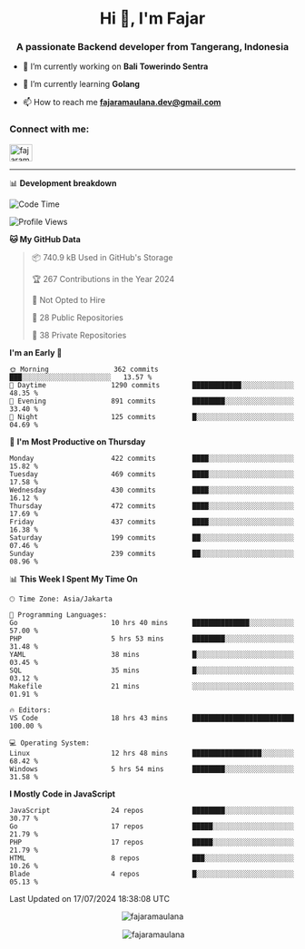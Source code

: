<h1 align="center">Hi 👋, I'm Fajar</h1>
<h3 align="center">A passionate Backend developer from Tangerang, Indonesia</h3>

<!-- <p align="left"> <img src="https://komarev.com/ghpvc/?username=fajaramaulana&label=Profile%20views&color=0e75b6&style=flat" alt="fajaramaulana" /> </p> -->

- 🔭 I’m currently working on **Bali Towerindo Sentra**

- 🌱 I’m currently learning **Golang**

- 📫 How to reach me **fajaramaulana.dev@gmail.com**

<h3 align="left">Connect with me:</h3>
<p align="left">
<a href="https://linkedin.com/in/fajar-agus-maulana-73533a180/" target="blank"><img align="center" src="https://raw.githubusercontent.com/rahuldkjain/github-profile-readme-generator/master/src/images/icons/Social/linked-in-alt.svg" alt="fajaramaulana" height="30" width="40" /></a>
</p>

-------

📊 **Development breakdown**
<!--START_SECTION:waka-->
![Code Time](http://img.shields.io/badge/Code%20Time-2%2C099%20hrs%2034%20mins-blue)

![Profile Views](http://img.shields.io/badge/Profile%20Views-1-blue)

**🐱 My GitHub Data** 

> 📦 740.9 kB Used in GitHub's Storage 
 > 
> 🏆 267 Contributions in the Year 2024
 > 
> 🚫 Not Opted to Hire
 > 
> 📜 28 Public Repositories 
 > 
> 🔑 38 Private Repositories 
 > 
**I'm an Early 🐤** 

```text
🌞 Morning                362 commits         ███░░░░░░░░░░░░░░░░░░░░░░   13.57 % 
🌆 Daytime                1290 commits        ████████████░░░░░░░░░░░░░   48.35 % 
🌃 Evening                891 commits         ████████░░░░░░░░░░░░░░░░░   33.40 % 
🌙 Night                  125 commits         █░░░░░░░░░░░░░░░░░░░░░░░░   04.69 % 
```
📅 **I'm Most Productive on Thursday** 

```text
Monday                   422 commits         ████░░░░░░░░░░░░░░░░░░░░░   15.82 % 
Tuesday                  469 commits         ████░░░░░░░░░░░░░░░░░░░░░   17.58 % 
Wednesday                430 commits         ████░░░░░░░░░░░░░░░░░░░░░   16.12 % 
Thursday                 472 commits         ████░░░░░░░░░░░░░░░░░░░░░   17.69 % 
Friday                   437 commits         ████░░░░░░░░░░░░░░░░░░░░░   16.38 % 
Saturday                 199 commits         ██░░░░░░░░░░░░░░░░░░░░░░░   07.46 % 
Sunday                   239 commits         ██░░░░░░░░░░░░░░░░░░░░░░░   08.96 % 
```


📊 **This Week I Spent My Time On** 

```text
🕑︎ Time Zone: Asia/Jakarta

💬 Programming Languages: 
Go                       10 hrs 40 mins      ██████████████░░░░░░░░░░░   57.00 % 
PHP                      5 hrs 53 mins       ████████░░░░░░░░░░░░░░░░░   31.48 % 
YAML                     38 mins             █░░░░░░░░░░░░░░░░░░░░░░░░   03.45 % 
SQL                      35 mins             █░░░░░░░░░░░░░░░░░░░░░░░░   03.12 % 
Makefile                 21 mins             ░░░░░░░░░░░░░░░░░░░░░░░░░   01.91 % 

🔥 Editors: 
VS Code                  18 hrs 43 mins      █████████████████████████   100.00 % 

💻 Operating System: 
Linux                    12 hrs 48 mins      █████████████████░░░░░░░░   68.42 % 
Windows                  5 hrs 54 mins       ████████░░░░░░░░░░░░░░░░░   31.58 % 
```

**I Mostly Code in JavaScript** 

```text
JavaScript               24 repos            ████████░░░░░░░░░░░░░░░░░   30.77 % 
Go                       17 repos            █████░░░░░░░░░░░░░░░░░░░░   21.79 % 
PHP                      17 repos            █████░░░░░░░░░░░░░░░░░░░░   21.79 % 
HTML                     8 repos             ███░░░░░░░░░░░░░░░░░░░░░░   10.26 % 
Blade                    4 repos             █░░░░░░░░░░░░░░░░░░░░░░░░   05.13 % 
```




 Last Updated on 17/07/2024 18:38:08 UTC
<!--END_SECTION:waka-->
<p align="center"><img align="center" src="https://github-readme-stats.vercel.app/api/top-langs?username=fajaramaulana&show_icons=true&locale=en&layout=compact" alt="fajaramaulana" /></p>

<p align="center">&nbsp;<img align="center" src="https://github-readme-stats.vercel.app/api?username=fajaramaulana&show_icons=true&locale=en" alt="fajaramaulana" /></p>

